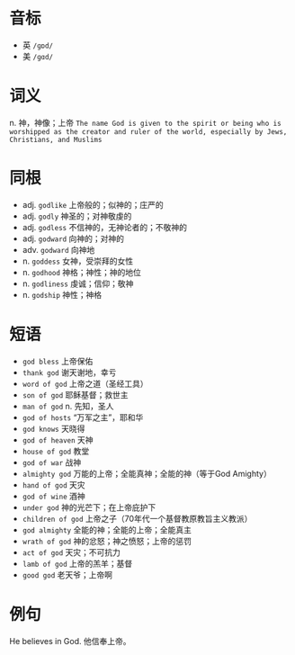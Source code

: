 # 音标

- 英 `/ɡɒd/`
- 美 `/ɡɑd/`

# 词义

n. 神，神像；上帝
`The name God is given to the spirit or being who is worshipped as the creator and ruler of the world, especially by Jews, Christians, and Muslims`

# 同根

- adj. `godlike` 上帝般的；似神的；庄严的
- adj. `godly` 神圣的；对神敬虔的
- adj. `godless` 不信神的，无神论者的；不敬神的
- adj. `godward` 向神的；对神的
- adv. `godward` 向神地
- n. `goddess` 女神，受崇拜的女性
- n. `godhood` 神格；神性；神的地位
- n. `godliness` 虔诚；信仰；敬神
- n. `godship` 神性；神格

# 短语

- `god bless` 上帝保佑
- `thank god` 谢天谢地，幸亏
- `word of god` 上帝之道（圣经工具）
- `son of god` 耶稣基督；救世主
- `man of god` n. 先知，圣人
- `god of hosts` “万军之主”，耶和华
- `god knows` 天晓得
- `god of heaven` 天神
- `house of god` 教堂
- `god of war` 战神
- `almighty god` 万能的上帝；全能真神；全能的神（等于God Amighty）
- `hand of god` 天灾
- `god of wine` 酒神
- `under god` 神的光芒下；在上帝庇护下
- `children of god` 上帝之子（70年代一个基督教原教旨主义教派）
- `god almighty` 全能的神；全能的上帝；全能真主
- `wrath of god` 神的忿怒；神之愤怒；上帝的惩罚
- `act of god` 天灾；不可抗力
- `lamb of god` 上帝的羔羊；基督
- `good god` 老天爷；上帝啊

# 例句

He believes in God.
他信奉上帝。


